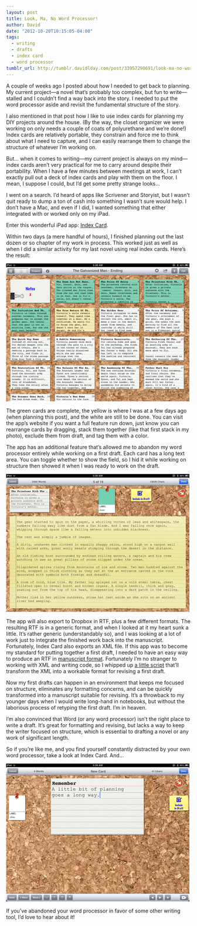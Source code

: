 ```yaml
---
layout: post
title: Look, Ma, No Word Processor!
author: David
date: "2012-10-20T10:15:05-04:00"
tags:
  - writing
  - drafts
  - index card
  - word processor
tumblr_url: http://tumblr.davidlday.com/post/33957290691/look-ma-no-word-processor
---
```


A couple of weeks ago I posted about how I needed to get back to planning. My
current project—a novel that’s probably too complex, but fun to write—stalled
and I couldn’t find a way back into the story. I needed to put the word
processor aside and revisit the fundamental structure of the story.

I also mentioned in that post how I like to use index cards for planning my DIY
projects around the house. (By the way, the closet organizer we were working on
only needs a couple of coats of polyurethane and we’re done!) Index cards are
relatively portable, they constrain and force me to think about what I need to
capture, and I can easily rearrange them to change the structure of whatever I’m
working on.

But… when it comes to writing—my current project is always on my mind—index
cards aren’t very practical for me to carry around despite their portability.
When I have a few minutes between meetings at work, I can’t exactly pull out a
deck of index cards and play with them on the floor. I mean, I suppose I could,
but I’d get some pretty strange looks…

I went on a search. I’d heard of apps like Scrivener and Storyist, but I wasn’t
quit ready to dump a ton of cash into something I wasn’t sure would help. I
don’t have a Mac, and even if I did, I wanted something that either integrated
with or worked only on my iPad.

Enter this wonderful iPad app:
[Index Card](http://www.denvog.com/apps/index-card/).

Within two days (a mere handful of hours), I finished planning out the last
dozen or so chapter of my work in process. This worked just as well as when I
did a similar activity for my last novel using real index cards. Here’s the
result:

![IndexCard Screenshot 1](/images/imported/tumblr/tumblr_mc700hRlEV1r5rd2t.png)

The green cards are complete, the yellow is where I was at a few days ago (when
planning this post), and the white are still to be done. You can visit the app’s
website if you want a full feature run down, just know you can rearrange cards
by dragging, stack them together (like that first stack in my photo), exclude
them from draft, and tag them with a color.

The app has an additional feature that’s allowed me to abandon my word processor
entirely while working on a first draft. Each card has a long text area. You can
toggle whether to show the field, so I hid it while working on structure then
showed it when I was ready to work on the draft.

![IndexCard Screenshot 2](/images/imported/tumblr/tumblr_mc70abOa5w1r5rd2t.png)

The app will also export to Dropbox in RTF, plus a few different formats. The
resulting RTF is in a generic format, and when I looked at it my heart sunk a
little. It’s rather generic (understandably so), and I was looking at a lot of
work just to integrate the finished work back into the manuscript. Fortunately,
Index Card also exports an XML file. If this app was to become my standard for
putting together a first draft, I needed to have an easy way to produce an RTF
in [manuscript format](http://www.shunn.net/format/novel.html). Fortunately I’m
no stranger to working with XML and writing code, so I whipped up
[a little script](https://github.com/davidlday/IndexCard-Converter) that’ll
transform the XML into a workable format for revising a first draft.

Now my first drafts can happen in an environment that keeps me focused on
structure, eliminates any formatting concerns, and can be quickly transformed
into a manuscript suitable for revising. It’s a throwback to my younger days
when I would write long-hand in notebooks, but without the laborious process of
retyping the first draft. I’m in heaven.

I’m also convinced that Word (or any word processor) isn’t the right place to
write a draft. It’s great for formatting and revising, but lacks a way to keep
the writer focused on structure, which is essential to drafting a novel or any
work of significant length.

So if you’re like me, and you find yourself constantly distracted by your own
word processor, take a look at Index Card. And…

![IndexCard Screenshot 3](/images/imported/tumblr/tumblr_mc6z3kDOtd1r5rd2t.png)

If you’ve abandoned your word processor in favor of some other writing tool, I’d
love to hear about it!
